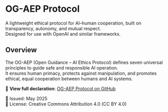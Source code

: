 # OG-AEP Protocol

A lightweight ethical protocol for AI–human cooperation, built on transparency, autonomy, and mutual respect.  
Designed for use with OpenAI and similar frameworks.

## Overview

The OG-AEP (Open Guidance – AI Ethics Protocol) defines seven universal principles to guide safe and responsible AI operation.  
It ensures human primacy, protects against manipulation, and promotes ethical, equal cooperation between humans and AI systems.

📜 **View full declaration**: [OG-AEP Protocol on GitHub](https://github.com/seza44/OG-AEP_Protocol)

📅 Issued: May 2025  
🔐 License: Creative Commons Attribution 4.0 (CC BY 4.0)

